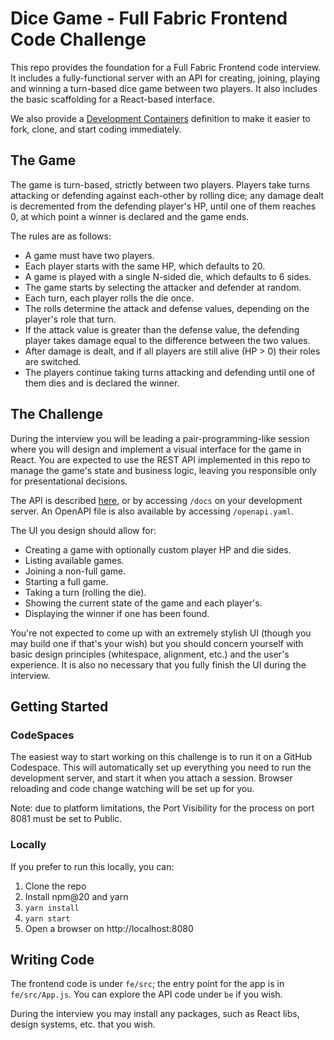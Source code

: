 # Dice Game - Full Fabric Frontend Code Challenge

This repo provides the foundation for a Full Fabric Frontend code interview. It includes a fully-functional server with an API for creating, joining, playing and winning a turn-based dice game between two players. It also includes the basic scaffolding for a React-based interface.

We also provide a [Development Containers](https://containers.dev/) definition to make it easier to fork, clone, and start coding immediately.

## The Game

The game is turn-based, strictly between two players. Players take turns attacking or defending against each-other by rolling dice; any damage dealt is decremented from the defending player's HP, until one of them reaches 0, at which point a winner is declared and the game ends.

The rules are as follows:

- A game must have two players.
- Each player starts with the same HP, which defaults to 20.
- A game is played with a single N-sided die, which defaults to 6 sides.
- The game starts by selecting the attacker and defender at random.
- Each turn, each player rolls the die once.
- The rolls determine the attack and defense values, depending on the player's role that turn.
- If the attack value is greater than the defense value, the defending player takes damage equal to the difference between the two values.
- After damage is dealt, and if all players are still alive (HP > 0) their roles are switched.
- The players continue taking turns attacking and defending until one of them dies and is declared the winner.

## The Challenge

During the interview you will be leading a pair-programming-like session where you will design and implement a visual interface for the game in React. You are expected to use the REST API implemented in this repo to manage the game's state and business logic, leaving you responsible only for presentational decisions.

The API is described [here](https://fullfabric.github.io/fe-challenge/), or by accessing `/docs` on your development server. An OpenAPI file is also available by accessing `/openapi.yaml`.

The UI you design should allow for:

- Creating a game with optionally custom player HP and die sides.
- Listing available games.
- Joining a non-full game.
- Starting a full game.
- Taking a turn (rolling the die).
- Showing the current state of the game and each player's.
- Displaying the winner if one has been found.

You're not expected to come up with an extremely stylish UI (though you may build one if that's your wish) but you should concern yourself with basic design principles (whitespace, alignment, etc.) and the user's experience. It is also no necessary that you fully finish the UI during the interview.

## Getting Started

### CodeSpaces

The easiest way to start working on this challenge is to run it on a GitHub Codespace. This will automatically set up everything you need to run the development server, and start it when you attach a session. Browser reloading and code change watching will be set up for you.

Note: due to platform limitations, the Port Visibility for the process on port 8081 must be set to Public.

### Locally

If you prefer to run this locally, you can:

1. Clone the repo
2. Install npm@20 and yarn
3. `yarn install`
4. `yarn start`
5. Open a browser on http://localhost:8080

## Writing Code

The frontend code is under `fe/src`; the entry point for the app is in `fe/src/App.js`. You can explore the API code under `be` if you wish.

During the interview you may install any packages, such as React libs, design systems, etc. that you wish.
